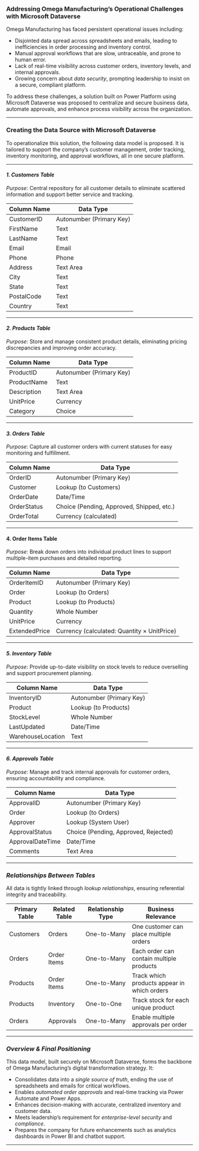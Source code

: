 ### Addressing Omega Manufacturing’s Operational Challenges with Microsoft Dataverse

Omega Manufacturing has faced persistent operational issues including:

- Disjointed data spread across spreadsheets and emails, leading to inefficiencies in order processing and inventory control.  
- Manual approval workflows that are slow, untraceable, and prone to human error.  
- Lack of real-time visibility across customer orders, inventory levels, and internal approvals.  
- Growing concern about *data security*, prompting leadership to insist on a secure, compliant platform.

To address these challenges, a solution built on Power Platform using Microsoft Dataverse was proposed to centralize and secure business data, automate approvals, and enhance process visibility across the organization.

---

### Creating the Data Source with Microsoft Dataverse

To operationalize this solution, the following data model is proposed. It is tailored to support the company’s customer management, order tracking, inventory monitoring, and approval workflows, all in one secure platform.

---

#### *1. Customers Table*  
*Purpose*: Central repository for all customer details to eliminate scattered information and support better service and tracking.

| Column Name     | Data Type     |
|-----------------|---------------|
| CustomerID      | Autonumber (Primary Key) |
| FirstName       | Text          |
| LastName        | Text          |
| Email           | Email         |
| Phone           | Phone         |
| Address         | Text Area     |
| City            | Text          |
| State           | Text          |
| PostalCode      | Text          |
| Country         | Text          |

---

#### *2. Products Table*  
*Purpose*: Store and manage consistent product details, eliminating pricing discrepancies and improving order accuracy.

| Column Name     | Data Type     |
|-----------------|---------------|
| ProductID       | Autonumber (Primary Key) |
| ProductName     | Text          |
| Description     | Text Area     |
| UnitPrice       | Currency      |
| Category        | Choice        |

---

#### *3. Orders Table*  
*Purpose*: Capture all customer orders with current statuses for easy monitoring and fulfillment.

| Column Name     | Data Type     |
|-----------------|---------------|
| OrderID         | Autonumber (Primary Key) |
| Customer        | Lookup (to Customers) |
| OrderDate       | Date/Time     |
| OrderStatus     | Choice (Pending, Approved, Shipped, etc.) |
| OrderTotal      | Currency (calculated) |

---

#### 4. Order Items Table  
*Purpose*: Break down orders into individual product lines to support multiple-item purchases and detailed reporting.

| Column Name     | Data Type     |
|-----------------|---------------|
| OrderItemID     | Autonumber (Primary Key) |
| Order           | Lookup (to Orders) |
| Product         | Lookup (to Products) |
| Quantity        | Whole Number  |
| UnitPrice       | Currency      |
| ExtendedPrice   | Currency (calculated: Quantity × UnitPrice) |

---

#### *5. Inventory Table*  
*Purpose*: Provide up-to-date visibility on stock levels to reduce overselling and support procurement planning.

| Column Name     | Data Type     |
|-----------------|---------------|
| InventoryID     | Autonumber (Primary Key) |
| Product         | Lookup (to Products) |
| StockLevel      | Whole Number  |
| LastUpdated     | Date/Time     |
| WarehouseLocation | Text        |

---

#### *6. Approvals Table*  
*Purpose*: Manage and track internal approvals for customer orders, ensuring accountability and compliance.

| Column Name     | Data Type     |
|-----------------|---------------|
| ApprovalID      | Autonumber (Primary Key) |
| Order           | Lookup (to Orders) |
| Approver        | Lookup (System User) |
| ApprovalStatus  | Choice (Pending, Approved, Rejected) |
| ApprovalDateTime| Date/Time     |
| Comments        | Text Area     |

---

### *Relationships Between Tables*

All data is tightly linked through *lookup relationships*, ensuring referential integrity and traceability.

| Primary Table   | Related Table   | Relationship Type | Business Relevance |
|-----------------|------------------|-------------------|---------------------|
| Customers       | Orders            | One-to-Many       | One customer can place multiple orders |
| Orders          | Order Items       | One-to-Many       | Each order can contain multiple products |
| Products        | Order Items       | One-to-Many       | Track which products appear in which orders |
| Products        | Inventory         | One-to-One        | Track stock for each unique product |
| Orders          | Approvals         | One-to-Many       | Enable multiple approvals per order |

---

### *Overview & Final Positioning*

This data model, built securely on Microsoft Dataverse, forms the backbone of Omega Manufacturing’s digital transformation strategy. It:

- Consolidates data into a *single source of truth*, ending the use of spreadsheets and emails for critical workflows.  
- Enables *automated order approvals* and real-time tracking via Power Automate and Power Apps.  
- Enhances decision-making with accurate, centralized inventory and customer data.  
- Meets leadership’s requirement for *enterprise-level security* and *compliance*.  
- Prepares the company for future enhancements such as analytics dashboards in Power BI and chatbot support.

---
